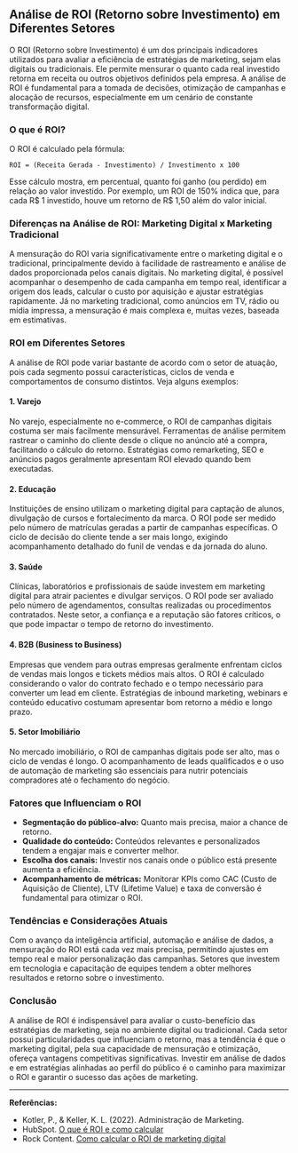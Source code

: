 
## Análise de ROI (Retorno sobre Investimento) em Diferentes Setores

O ROI (Retorno sobre Investimento) é um dos principais indicadores utilizados para avaliar a eficiência de estratégias de marketing, sejam elas digitais ou tradicionais. Ele permite mensurar o quanto cada real investido retorna em receita ou outros objetivos definidos pela empresa. A análise de ROI é fundamental para a tomada de decisões, otimização de campanhas e alocação de recursos, especialmente em um cenário de constante transformação digital.

### O que é ROI?

O ROI é calculado pela fórmula:

```
ROI = (Receita Gerada - Investimento) / Investimento x 100
```

Esse cálculo mostra, em percentual, quanto foi ganho (ou perdido) em relação ao valor investido. Por exemplo, um ROI de 150% indica que, para cada R$ 1 investido, houve um retorno de R$ 1,50 além do valor inicial.

### Diferenças na Análise de ROI: Marketing Digital x Marketing Tradicional

A mensuração do ROI varia significativamente entre o marketing digital e o tradicional, principalmente devido à facilidade de rastreamento e análise de dados proporcionada pelos canais digitais. No marketing digital, é possível acompanhar o desempenho de cada campanha em tempo real, identificar a origem dos leads, calcular o custo por aquisição e ajustar estratégias rapidamente. Já no marketing tradicional, como anúncios em TV, rádio ou mídia impressa, a mensuração é mais complexa e, muitas vezes, baseada em estimativas.

### ROI em Diferentes Setores

A análise de ROI pode variar bastante de acordo com o setor de atuação, pois cada segmento possui características, ciclos de venda e comportamentos de consumo distintos. Veja alguns exemplos:

#### 1. **Varejo**

No varejo, especialmente no e-commerce, o ROI de campanhas digitais costuma ser mais facilmente mensurável. Ferramentas de análise permitem rastrear o caminho do cliente desde o clique no anúncio até a compra, facilitando o cálculo do retorno. Estratégias como remarketing, SEO e anúncios pagos geralmente apresentam ROI elevado quando bem executadas.

#### 2. **Educação**

Instituições de ensino utilizam o marketing digital para captação de alunos, divulgação de cursos e fortalecimento da marca. O ROI pode ser medido pelo número de matrículas geradas a partir de campanhas específicas. O ciclo de decisão do cliente tende a ser mais longo, exigindo acompanhamento detalhado do funil de vendas e da jornada do aluno.

#### 3. **Saúde**

Clínicas, laboratórios e profissionais de saúde investem em marketing digital para atrair pacientes e divulgar serviços. O ROI pode ser avaliado pelo número de agendamentos, consultas realizadas ou procedimentos contratados. Neste setor, a confiança e a reputação são fatores críticos, o que pode impactar o tempo de retorno do investimento.

#### 4. **B2B (Business to Business)**

Empresas que vendem para outras empresas geralmente enfrentam ciclos de vendas mais longos e tickets médios mais altos. O ROI é calculado considerando o valor do contrato fechado e o tempo necessário para converter um lead em cliente. Estratégias de inbound marketing, webinars e conteúdo educativo costumam apresentar bom retorno a médio e longo prazo.

#### 5. **Setor Imobiliário**

No mercado imobiliário, o ROI de campanhas digitais pode ser alto, mas o ciclo de vendas é longo. O acompanhamento de leads qualificados e o uso de automação de marketing são essenciais para nutrir potenciais compradores até o fechamento do negócio.

### Fatores que Influenciam o ROI

- **Segmentação do público-alvo:** Quanto mais precisa, maior a chance de retorno.
- **Qualidade do conteúdo:** Conteúdos relevantes e personalizados tendem a engajar mais e converter melhor.
- **Escolha dos canais:** Investir nos canais onde o público está presente aumenta a eficiência.
- **Acompanhamento de métricas:** Monitorar KPIs como CAC (Custo de Aquisição de Cliente), LTV (Lifetime Value) e taxa de conversão é fundamental para otimizar o ROI.

### Tendências e Considerações Atuais

Com o avanço da inteligência artificial, automação e análise de dados, a mensuração do ROI está cada vez mais precisa, permitindo ajustes em tempo real e maior personalização das campanhas. Setores que investem em tecnologia e capacitação de equipes tendem a obter melhores resultados e retorno sobre o investimento.

### Conclusão

A análise de ROI é indispensável para avaliar o custo-benefício das estratégias de marketing, seja no ambiente digital ou tradicional. Cada setor possui particularidades que influenciam o retorno, mas a tendência é que o marketing digital, pela sua capacidade de mensuração e otimização, ofereça vantagens competitivas significativas. Investir em análise de dados e em estratégias alinhadas ao perfil do público é o caminho para maximizar o ROI e garantir o sucesso das ações de marketing.

---
**Referências:**
- Kotler, P., & Keller, K. L. (2022). Administração de Marketing.
- HubSpot. [O que é ROI e como calcular](https://blog.hubspot.com/marketing/roi-marketing)
- Rock Content. [Como calcular o ROI de marketing digital](https://rockcontent.com/br/blog/roi-marketing-digital/)
```
